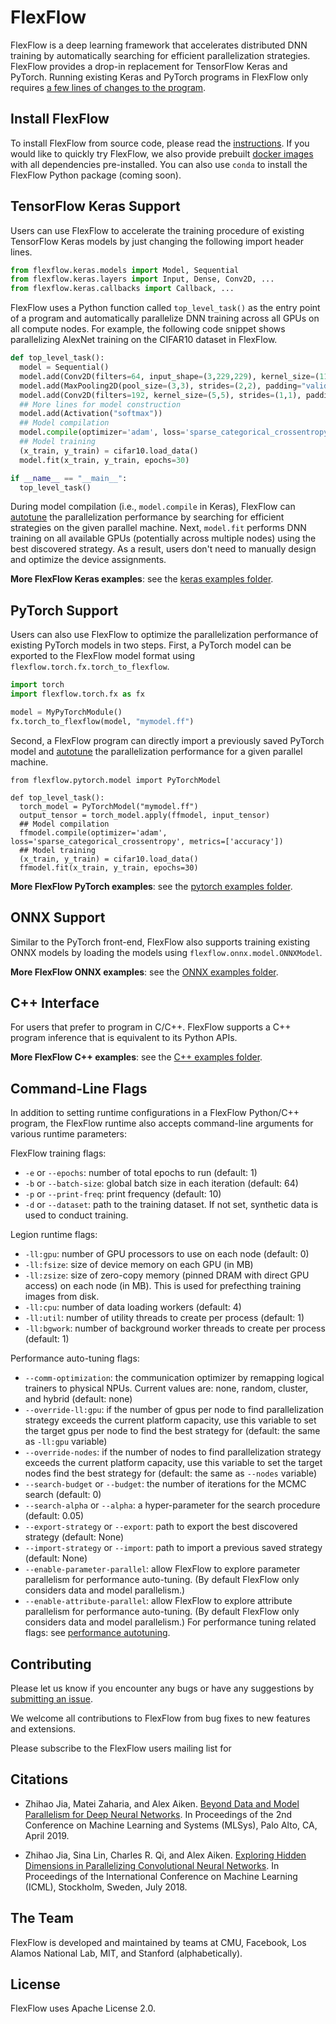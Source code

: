 # FlexFlow

FlexFlow is a deep learning framework that accelerates distributed DNN training by automatically searching for efficient parallelization strategies. FlexFlow provides a drop-in replacement for TensorFlow Keras and PyTorch. Running existing Keras and PyTorch programs in FlexFlow only requires [a few lines of changes to the program](https://flexflow.ai/keras).

## Install FlexFlow
To install FlexFlow from source code, please read the [instructions](INSTALL.md). If you would like to quickly try FlexFlow, we also provide prebuilt [docker images](INSTALL.md) with all dependencies pre-installed. You can also use `conda` to install the FlexFlow Python package (coming soon).

## TensorFlow Keras Support
Users can use FlexFlow to accelerate the training procedure of existing TensorFlow Keras models by just changing the following import header lines.
```python
from flexflow.keras.models import Model, Sequential
from flexflow.keras.layers import Input, Dense, Conv2D, ...
from flexflow.keras.callbacks import Callback, ...
```

FlexFlow uses a Python function called `top_level_task()` as the entry point of a program and automatically parallelize DNN training across all GPUs on all compute nodes. For example, the following code snippet shows parallelizing AlexNet training on the CIFAR10 dataset in FlexFlow. 
```python
def top_level_task():
  model = Sequential()
  model.add(Conv2D(filters=64, input_shape=(3,229,229), kernel_size=(11,11), strides=(4,4), padding=(2,2), activation="relu"))
  model.add(MaxPooling2D(pool_size=(3,3), strides=(2,2), padding="valid"))
  model.add(Conv2D(filters=192, kernel_size=(5,5), strides=(1,1), padding=(2,2), activation="relu"))
  ## More lines for model construction
  model.add(Activation("softmax"))
  ## Model compilation
  model.compile(optimizer='adam', loss='sparse_categorical_crossentropy', metrics=['accuracy'])
  ## Model training
  (x_train, y_train) = cifar10.load_data()
  model.fit(x_train, y_train, epochs=30)

if __name__ == "__main__":
  top_level_task()
```

During model compilation (i.e., `model.compile` in Keras), FlexFlow can [autotune](https://flexflow.ai/search) the parallelization performance by searching for efficient strategies on the given parallel machine. Next, `model.fit` performs DNN training on all available GPUs (potentially across multiple nodes) using the best discovered strategy. As a result, users don't need to manually design and optimize the device assignments.

**More FlexFlow Keras examples**: see the [keras examples folder](https://github.com/flexflow/FlexFlow/tree/master/examples/python/keras).

## PyTorch Support
Users can also use FlexFlow to optimize the parallelization performance of existing PyTorch models in two steps. First, a PyTorch model can be exported to the FlexFlow model format using `flexflow.torch.fx.torch_to_flexflow`.
```python
import torch
import flexflow.torch.fx as fx

model = MyPyTorchModule()
fx.torch_to_flexflow(model, "mymodel.ff")
```

Second, a FlexFlow program can directly import a previously saved PyTorch model and [autotune](SEARCH.md) the parallelization performance for a given parallel machine.

```
from flexflow.pytorch.model import PyTorchModel

def top_level_task():
  torch_model = PyTorchModel("mymodel.ff")
  output_tensor = torch_model.apply(ffmodel, input_tensor)
  ## Model compilation
  ffmodel.compile(optimizer='adam', loss='sparse_categorical_crossentropy', metrics=['accuracy'])
  ## Model training
  (x_train, y_train) = cifar10.load_data()
  ffmodel.fit(x_train, y_train, epochs=30)
```

**More FlexFlow PyTorch examples**: see the [pytorch examples folder](https://github.com/flexflow/FlexFlow/tree/master/examples/python/pytorch).

## ONNX Support
Similar to the PyTorch front-end, FlexFlow also supports training existing ONNX models by loading the models using `flexflow.onnx.model.ONNXModel`.

**More FlexFlow ONNX examples**: see the [ONNX examples folder](https://github.com/flexflow/FlexFlow/tree/master/examples/python/keras).

## C++ Interface
For users that prefer to program in C/C++. FlexFlow supports a C++ program inference that is equivalent to its Python APIs.

**More FlexFlow C++ examples**: see the [C++ examples folder](https://github.com/flexflow/FlexFlow/tree/master/examples/c++).


## Command-Line Flags
In addition to setting runtime configurations in a FlexFlow Python/C++ program, the FlexFlow runtime also accepts command-line arguments for various runtime parameters: 

FlexFlow training flags:
* `-e` or `--epochs`: number of total epochs to run (default: 1)
* `-b` or `--batch-size`: global batch size in each iteration (default: 64)
* `-p` or `--print-freq`: print frequency (default: 10)
* `-d` or `--dataset`: path to the training dataset. If not set, synthetic data is used to conduct training.

Legion runtime flags:
* `-ll:gpu`: number of GPU processors to use on each node (default: 0)
* `-ll:fsize`: size of device memory on each GPU (in MB)
* `-ll:zsize`: size of zero-copy memory (pinned DRAM with direct GPU access) on each node (in MB). This is used for prefecthing training images from disk.
* `-ll:cpu`: number of data loading workers (default: 4)
* `-ll:util`: number of utility threads to create per process (default: 1)
* `-ll:bgwork`: number of background worker threads to create per process (default: 1)

Performance auto-tuning flags:
* `--comm-optimization`: the communication optimizer by remapping logical trainers to physical NPUs. Current values are: none, random, cluster, and hybrid (default: none)
* `--override-ll:gpu`: if the number of gpus per node to find parallelization strategy exceeds the current platform capacity, use this variable to set the target gpus per node to find the best strategy for (default: the same as `-ll:gpu` variable)
* `--override-nodes`: if the number of nodes to find parallelization strategy exceeds the current platform capacity, use this variable to set the target nodes  find the best strategy for (default: the same as `--nodes` variable)
* `--search-budget` or `--budget`: the number of iterations for the MCMC search (default: 0)
* `--search-alpha` or `--alpha`: a hyper-parameter for the search procedure (default: 0.05)
* `--export-strategy` or `--export`: path to export the best discovered strategy (default: None)
* `--import-strategy` or `--import`: path to import a previous saved strategy (default: None)
* `--enable-parameter-parallel`: allow FlexFlow to explore parameter parallelism for performance auto-tuning. (By default FlexFlow only considers data and model parallelism.)
* `--enable-attribute-parallel`: allow FlexFlow to explore attribute parallelism for performance auto-tuning. (By default FlexFlow only considers data and model parallelism.)
For performance tuning related flags: see [performance autotuning](https://flexflow.ai/search).

## Contributing
Please let us know if you encounter any bugs or have any suggestions by [submitting an issue](https://github.com/flexflow/flexflow/issues).

We welcome all contributions to FlexFlow from bug fixes to new features and extensions.

Please subscribe to the FlexFlow users mailing list for 

## Citations
* Zhihao Jia, Matei Zaharia, and Alex Aiken. [Beyond Data and Model Parallelism for Deep Neural Networks](https://cs.stanford.edu/~zhihao/papers/sysml19a.pdf). In Proceedings of the 2nd Conference on Machine Learning and Systems (MLSys), Palo Alto, CA, April 2019.

* Zhihao Jia, Sina Lin, Charles R. Qi, and Alex Aiken. [Exploring Hidden Dimensions in Parallelizing Convolutional Neural Networks](http://proceedings.mlr.press/v80/jia18a/jia18a.pdf). In Proceedings of the International Conference on Machine Learning (ICML), Stockholm, Sweden, July 2018.

## The Team
FlexFlow is developed and maintained by teams at CMU, Facebook, Los Alamos National Lab, MIT, and Stanford (alphabetically).

## License
FlexFlow uses Apache License 2.0.

